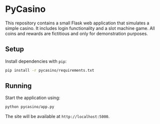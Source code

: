 # PyCasino

This repository contains a small Flask web application that simulates a simple casino.
It includes login functionality and a slot machine game. All coins and rewards are
fictitious and only for demonstration purposes.

## Setup

Install dependencies with `pip`:

```bash
pip install -r pycasino/requirements.txt
```

## Running

Start the application using:

```bash
python pycasino/app.py
```

The site will be available at `http://localhost:5000`.
